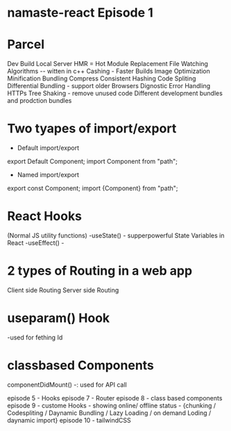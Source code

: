 # namaste-react Episode 1

# Parcel
Dev Build
Local Server
HMR = Hot Module Replacement
File Watching Algorithms -- witten in c++
Cashing - Faster Builds
Image Optimization
Minification
Bundling 
Compress
Consistent Hashing
Code Spliting
Differential Bundling - support older Browsers
Dignostic
Error Handling
HTTPs
Tree Shaking - remove unused code
Different development bundles and prodction bundles

# Two tyapes of import/export

- Default import/export

export Default Component;
import Component from "path";

- Named import/export

export const Component;
import {Component} from "path";

# React Hooks

(Normal JS utility functions)
-useState() -  supperpowerful State Variables in React
-useEffect() - 

# 2 types of Routing in a web app
Client side Routing
Server side Routing

# useparam() Hook
-used for fething Id

# classbased Components
componentDidMount() -: used for API call






episode 5 - Hooks
episode 7 - Router
episode 8 - class based components
episode 9 - custome Hooks
          - showing online/ offline status
          - {chunking / Codespliting / Daynamic Bundling / Lazy Loading / on demand Loding / daynamic import}
episode 10 - tailwindCSS
